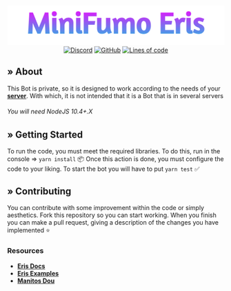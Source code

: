 <div align='center'>
  <a href='https://github.com/Hyduez/MiniFumo#readme'><img alt='MiniFumo Eris' src='.github/MiniFumo.png' width='546'></a>
  <br>
  <a href='https://dsc.gg/fumos'><img alt="Discord" src="https://img.shields.io/discord/876339668956893216?label=Discord&logo=Discord"></a>
  <a href='https://github.com/Hyduez/MiniFumo/blob/eris-version/LICENSE'><img alt="GitHub" src="https://img.shields.io/github/license/hyduez/minifumo?label=License&logo=GitHub"></a>
  <a href='https://github.com/Hyduez/MiniFumo'><img alt="Lines of code" src="https://img.shields.io/tokei/lines/github/hyduez/minifumo?label=Lines&logo=GITHUB"></a>
</div>

## » About

This Bot is private, so it is designed to work according to the needs of your **[server](https://dsc.gg/fumos)**. With which, it is not intended that it is a Bot that is in several servers
###### You will need NodeJS 10.4+.X

## » Getting Started

To run the code, you must meet the required libraries. To do this, run in the console => `yarn install` 📦
Once this action is done, you must configure the code to your liking. To start the bot you will have to put `yarn test` ✅

## » Contributing

You can contribute with some improvement within the code or simply aesthetics. Fork this repository so you can start working. When you finish you can make a pull request, giving a description of the changes you have implemented ⭐

### Resources
- **[Eris Docs](https://eris.owo-whats-this.dev/everything/)**
- **[Eris Examples](https://github.com/DonovanDMC/eris/tree/everything/examples)**
- **[Manitos Dou](https://dsc.gg/fumos)**
